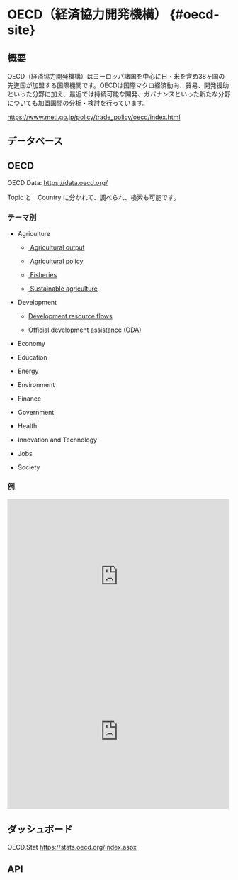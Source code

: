 # OECD（経済協力開発機構） {#oecd-site}

## 概要

OECD（経済協力開発機構）はヨーロッパ諸国を中心に日・米を含め38ヶ国の先進国が加盟する国際機関です。OECDは国際マクロ経済動向、貿易、開発援助といった分野に加え、最近では持続可能な開発、ガバナンスといった新たな分野についても加盟国間の分析・検討を行っています。

<https://www.meti.go.jp/policy/trade_policy/oecd/index.html>

## データベース

## OECD

OECD Data: <https://data.oecd.org/>

Topic と　Country に分かれて、調べられ、検索も可能です。

### テーマ別

-   Agriculture

    -   [ Agricultural output](https://data.oecd.org/agriculture.htm#profile-Agricultural%20output)

    -   [ Agricultural policy](https://data.oecd.org/agriculture.htm#profile-Agricultural%20policy)

    -   [ Fisheries](https://data.oecd.org/agriculture.htm#profile-Fisheries)

    -   [ Sustainable agriculture](https://data.oecd.org/agriculture.htm#profile-Sustainable%20agriculture)

-   Development

    -   [Development resource flows](https://data.oecd.org/drf/total-official-and-private-flows.htm)

    -   [Official development assistance (ODA)](https://data.oecd.org/oda/net-oda.htm)

-   Economy

-   Education

-   Energy

-   Environment

-   Finance

-   Government

-   Health

-   Innovation and Technology

-   Jobs

-   Society

### 例

<iframe src="https://data.oecd.org/chart/79Z4" width="500" height="350" style="border: 0" mozallowfullscreen="true" webkitallowfullscreen="true" allowfullscreen="true">

<a href="https://data.oecd.org/chart/79Z4" target="_blank">OECD Chart: Inflation (CPI), Total / Food / Total less food, less energy, Annual growth rate (%), Monthly, Jul 2023</a>

</iframe>

<iframe src="https://data.oecd.org/chart/79Z7" width="500" height="350" style="border: 0" mozallowfullscreen="true" webkitallowfullscreen="true" allowfullscreen="true">

<a href="https://data.oecd.org/chart/79Z7" target="_blank">OECD Chart: Quarterly GDP, Total, Percentage change, previous period, Quarterly, Q1 2023</a>

</iframe>

## ダッシュボード

OECD.Stat <https://stats.oecd.org/Index.aspx>

## API

